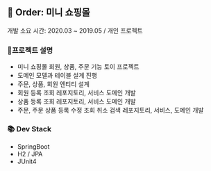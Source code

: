 ## 🚚 Order: 미니 쇼핑몰
개발 소요 시간: 2020.03 ~ 2019.05 / 개인 프로젝트

### 📃프로젝트 설명
- 미니 쇼핑몰  회원, 상품, 주문 기능 토이 프로젝트
- 도메인 모델과 테이블 설계 진행
- 주문, 상품, 회원 엔티티 설계
- 회원 등록 조회 레포지토리, 서비스 도메인 개발
- 상품 등록 조회 레포지토리, 서비스 도메인 개발
- 주문, 주문 상품 등록 수정 조회 취소 검색 레포지토리, 서비스, 도메인 개발

### 📚 Dev Stack
- SpringBoot
- H2 / JPA
- JUnit4
